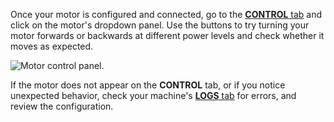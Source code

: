 Once your motor is configured and connected, go to the [**CONTROL** tab](/fleet/machines/#control) and click on the motor's dropdown panel.
Use the buttons to try turning your motor forwards or backwards at different power levels and check whether it moves as expected.

![Motor control panel.](/components/motor/control.png)

If the motor does not appear on the **CONTROL** tab, or if you notice unexpected behavior, check your machine's [**LOGS** tab](/fleet/machines/#logs) for errors, and review the configuration.
